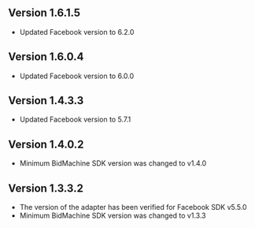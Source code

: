 ## Version 1.6.1.5
* Updated Facebook version to 6.2.0

## Version 1.6.0.4
* Updated Facebook version to 6.0.0

## Version 1.4.3.3
* Updated Facebook version to 5.7.1

## Version 1.4.0.2
* Minimum BidMachine SDK version was changed to v1.4.0

## Version 1.3.3.2
* The version of the adapter has been verified for Facebook SDK v5.5.0
* Minimum BidMachine SDK version was changed to v1.3.3